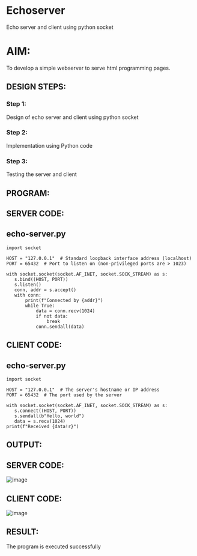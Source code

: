 # Echoserver
Echo server and client using python socket

# AIM:

To develop a simple webserver to serve html programming pages.

## DESIGN STEPS:

### Step 1:

Design of echo server and client using python socket

### Step 2:

Implementation using Python code

### Step 3:

Testing the server and client 

## PROGRAM:

## SERVER CODE:

## echo-server.py
```
import socket

HOST = "127.0.0.1"  # Standard loopback interface address (localhost)
PORT = 65432  # Port to listen on (non-privileged ports are > 1023)

with socket.socket(socket.AF_INET, socket.SOCK_STREAM) as s:
   s.bind((HOST, PORT))
   s.listen()
   conn, addr = s.accept()
   with conn:
       print(f"Connected by {addr}")
       while True:
           data = conn.recv(1024)
           if not data:
               break
           conn.sendall(data)
```

## CLIENT CODE:

## echo-server.py
```
import socket

HOST = "127.0.0.1"  # The server's hostname or IP address
PORT = 65432  # The port used by the server

with socket.socket(socket.AF_INET, socket.SOCK_STREAM) as s:
   s.connect((HOST, PORT))
   s.sendall(b"Hello, world")
   data = s.recv(1024)
print(f"Received {data!r}")
```


## OUTPUT:

## SERVER CODE:

![image](https://github.com/gowriganeshns/Echoserver/assets/118120621/932f88b4-7fee-439b-985b-6d2e22aa1ab3)

## CLIENT CODE:
![image](https://github.com/gowriganeshns/Echoserver/assets/118120621/1d40bd98-86c3-4153-83ba-2ebbf4a776dd)





## RESULT:
The program is executed successfully
